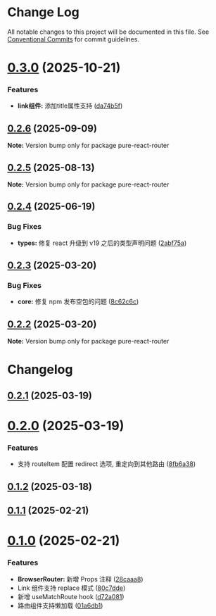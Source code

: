 # Change Log

All notable changes to this project will be documented in this file.
See [Conventional Commits](https://conventionalcommits.org) for commit guidelines.

# [0.3.0](https://github.com/lexmin0412/pure-react-router/compare/v0.2.6...v0.3.0) (2025-10-21)


### Features

* **link组件:** 添加title属性支持 ([da74b5f](https://github.com/lexmin0412/pure-react-router/commit/da74b5f35ee7b13a42b327e6558008e7b2e4843d))





## [0.2.6](https://github.com/lexmin0412/pure-react-router/compare/v0.2.5...v0.2.6) (2025-09-09)

**Note:** Version bump only for package pure-react-router





## [0.2.5](https://github.com/lexmin0412/pure-react-router/compare/v0.2.4...v0.2.5) (2025-08-13)

**Note:** Version bump only for package pure-react-router





## [0.2.4](https://github.com/lexmin0412/pure-react-router/compare/v0.2.3...v0.2.4) (2025-06-19)


### Bug Fixes

* **types:** 修复 react 升级到 v19 之后的类型声明问题 ([2abf75a](https://github.com/lexmin0412/pure-react-router/commit/2abf75ae60509f852fa72f36754e76c4b2619957))





## [0.2.3](https://github.com/lexmin0412/pure-react-router/compare/v0.2.2...v0.2.3) (2025-03-20)


### Bug Fixes

* **core:** 修复 npm 发布空包的问题 ([8c62c6c](https://github.com/lexmin0412/pure-react-router/commit/8c62c6ca8c75898beb7b2c6714af411025c49595))





## [0.2.2](https://github.com/lexmin0412/pure-react-router/compare/v0.2.1...v0.2.2) (2025-03-20)

**Note:** Version bump only for package pure-react-router





# Changelog

## [0.2.1](https://github.com/lexmin0412/pure-react-router/compare/v0.2.0...v0.2.1) (2025-03-19)

# [0.2.0](https://github.com/lexmin0412/pure-react-router/compare/v0.1.2...v0.2.0) (2025-03-19)


### Features

* 支持 routeItem 配置 redirect 选项, 重定向到其他路由 ([8fb6a38](https://github.com/lexmin0412/pure-react-router/commit/8fb6a3899adeb7db1dc54ec06891d110eda97f5e))

## [0.1.2](https://github.com/lexmin0412/pure-react-router/compare/v0.1.1...v0.1.2) (2025-03-18)

## [0.1.1](https://github.com/lexmin0412/pure-react-router/compare/v0.1.0...v0.1.1) (2025-02-21)

# [0.1.0](https://github.com/lexmin0412/pure-react-router/compare/v0.0.5...v0.1.0) (2025-02-21)


### Features

* **BrowserRouter:** 新增 Props 注释 ([28caaa8](https://github.com/lexmin0412/pure-react-router/commit/28caaa8c0472f149ee2b8c5eedb3babe9986415a))
* Link 组件支持 replace 模式 ([80c7dde](https://github.com/lexmin0412/pure-react-router/commit/80c7dde1aba0b7959b1d5c5f7bc95c31fed2274d))
* 新增 useMatchRoute hook ([d72a081](https://github.com/lexmin0412/pure-react-router/commit/d72a08126700b7c9b81e82daafba4e0d50948204))
* 路由组件支持懒加载 ([01a6db1](https://github.com/lexmin0412/pure-react-router/commit/01a6db1926efea3b5419e34ed8fcb1b963e803c6))
